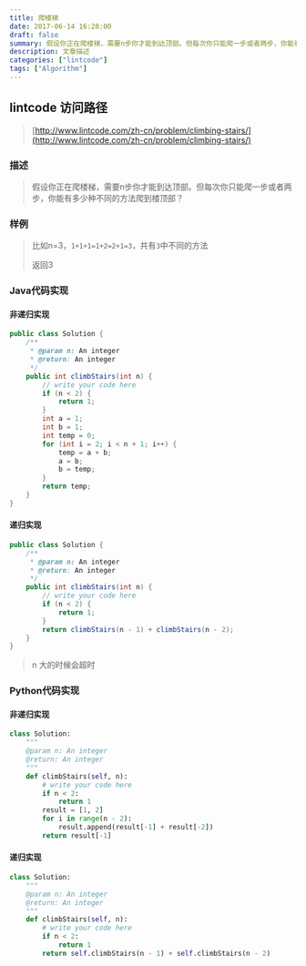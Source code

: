 ```yaml
---
title: 爬楼梯
date: 2017-06-14 16:28:00
draft: false
summary: 假设你正在爬楼梯，需要n步你才能到达顶部。但每次你只能爬一步或者两步，你能有多少种不同的方法爬到楼顶部？
description: 文章描述
categories: ["lintcode"]
tags: ["Algorithm"]
---
```



## lintcode 访问路径

> [http://www.lintcode.com/zh-cn/problem/climbing-stairs/](http://www.lintcode.com/zh-cn/problem/climbing-stairs/)

### 描述

> 假设你正在爬楼梯，需要n步你才能到达顶部。但每次你只能爬一步或者两步，你能有多少种不同的方法爬到楼顶部？

### 样例

> 比如n=3，`1+1+1=1+2=2+1=3`，共有`3`中不同的方法
> 
> 返回3

### Java代码实现

#### 非递归实现

```java
public class Solution {
    /**
     * @param n: An integer
     * @return: An integer
     */
    public int climbStairs(int n) {
        // write your code here
        if (n < 2) {
            return 1;
        }
        int a = 1;
        int b = 1;
        int temp = 0;
        for (int i = 2; i < n + 1; i++) {
            temp = a + b;
            a = b;
            b = temp;
        }
        return temp;
    }
}
```

#### 递归实现

```java
public class Solution {
    /**
     * @param n: An integer
     * @return: An integer
     */
    public int climbStairs(int n) {
        // write your code here
        if (n < 2) {
            return 1;
        }
        return climbStairs(n - 1) + climbStairs(n - 2);
    }
}
```
> n 大的时候会超时

### Python代码实现

#### 非递归实现

```python
class Solution:
    """
    @param n: An integer
    @return: An integer
    """
    def climbStairs(self, n):
        # write your code here
        if n < 2:
            return 1
        result = [1, 2]
        for i in range(n - 2):
            result.append(result[-1] + result[-2])
        return result[-1]

```

#### 递归实现

```python
class Solution:
    """
    @param n: An integer
    @return: An integer
    """
    def climbStairs(self, n):
        # write your code here
        if n < 2:
            return 1
        return self.climbStairs(n - 1) + self.climbStairs(n - 2)
```
